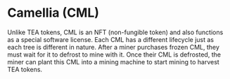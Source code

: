 # Camellia (CML)

Unlike TEA tokens, CML is an NFT (non-fungible token) and also functions as a special software license. Each CML has a different lifecycle just as each tree is different in nature. After a miner purchases frozen CML, they must wait for it to defrost to mine with it. Once their CML is defrosted, the miner can plant this CML into a mining machine to start mining to harvest TEA tokens. 
